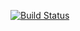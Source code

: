 [![Build Status](https://travis-ci.org/master-tools/middle-injector-examples.svg?branch=master)](https://travis-ci.org/master-tools/middle-injector-examples)